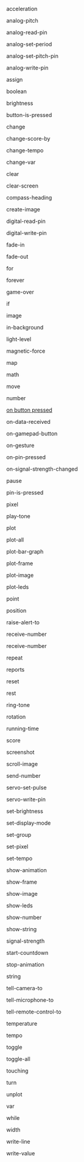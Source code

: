 acceleration

analog-pitch

analog-read-pin

analog-set-period

analog-set-pitch-pin

analog-write-pin

assign

boolean

brightness

button-is-pressed

change

change-score-by

change-tempo

change-var

clear

clear-screen

compass-heading

create-image

digital-read-pin

digital-write-pin

fade-in

fade-out

for

forever

game-over

if

image

in-background

light-level

magnetic-force

map

math

move

number

[on button pressed](/reference/input/on-button-pressed)

on-data-received

on-gamepad-button

on-gesture

on-pin-pressed

on-signal-strength-changed

pause

pin-is-pressed

pixel

play-tone

plot

plot-all

plot-bar-graph

plot-frame

plot-image

plot-leds

point

position

raise-alert-to

receive-number

receive-number

repeat

reports

reset

rest

ring-tone

rotation

running-time

score

screenshot

scroll-image

send-number

servo-set-pulse

servo-write-pin

set-brightness

set-display-mode

set-group

set-pixel

set-tempo

show-animation

show-frame

show-image

show-leds

show-number

show-string

signal-strength

start-countdown

stop-animation

string

tell-camera-to

tell-microphone-to

tell-remote-control-to

temperature

tempo

toggle

toggle-all

touching

turn

unplot

var

while

width

write-line

write-value
